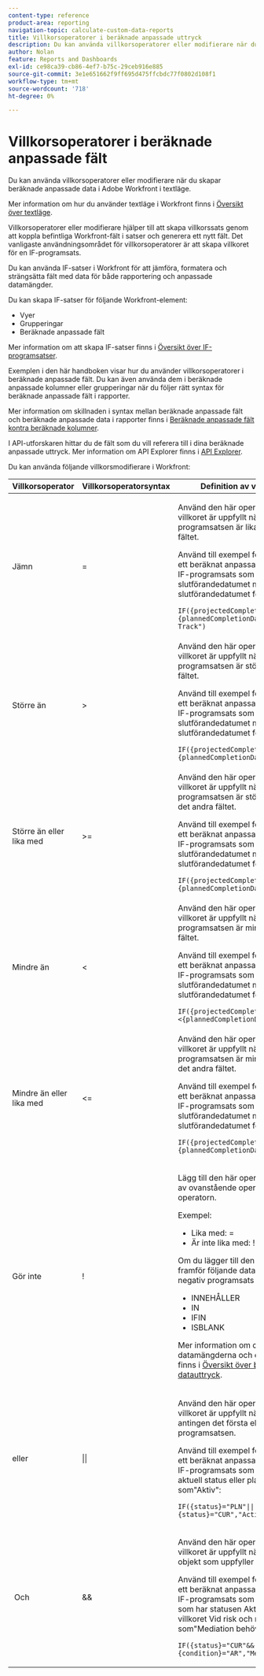 ```yaml
---
content-type: reference
product-area: reporting
navigation-topic: calculate-custom-data-reports
title: Villkorsoperatorer i beräknade anpassade uttryck
description: Du kan använda villkorsoperatorer eller modifierare när du skapar beräknade anpassade data i Adobe Workfront i textläge.
author: Nolan
feature: Reports and Dashboards
exl-id: ce98ca39-cb86-4ef7-b75c-29ceb916e885
source-git-commit: 3e1e651662f9ff695d475ffcbdc77f0802d108f1
workflow-type: tm+mt
source-wordcount: '718'
ht-degree: 0%

---
```


# Villkorsoperatorer i beräknade anpassade fält

Du kan använda villkorsoperatorer eller modifierare när du skapar beräknade anpassade data i Adobe Workfront i textläge.

Mer information om hur du använder textläge i Workfront finns i [Översikt över textläge](../../../reports-and-dashboards/reports/text-mode/understand-text-mode.md).

Villkorsoperatorer eller modifierare hjälper till att skapa villkorssats genom att koppla befintliga Workfront-fält i satser och generera ett nytt fält. Det vanligaste användningsområdet för villkorsoperatorer är att skapa villkoret för en IF-programsats.

Du kan använda IF-satser i Workfront för att jämföra, formatera och strängsätta fält med data för både rapportering och anpassade datamängder.

Du kan skapa IF-satser för följande Workfront-element:

* Vyer
* Grupperingar
* Beräknade anpassade fält

Mer information om att skapa IF-satser finns i [Översikt över IF-programsatser](../../../reports-and-dashboards/reports/calc-cstm-data-reports/if-statements-overview.md).

Exemplen i den här handboken visar hur du använder villkorsoperatorer i beräknade anpassade fält. Du kan även använda dem i beräknade anpassade kolumner eller grupperingar när du följer rätt syntax för beräknade anpassade fält i rapporter.

Mer information om skillnaden i syntax mellan beräknade anpassade fält och beräknade anpassade data i rapporter finns i [Beräknade anpassade fält kontra beräknade kolumner](../../../reports-and-dashboards/reports/calc-cstm-data-reports/calculated-custom-fields-calculated-columns.md).

I API-utforskaren hittar du de fält som du vill referera till i dina beräknade anpassade uttryck. Mer information om API Explorer finns i [API Explorer](../../../wf-api/general/api-explorer.md).

Du kan använda följande villkorsmodifierare i Workfront:

<table style="table-layout:auto"> 
 <col> 
 <col> 
 <col> 
 <thead> 
  <tr> 
   <th>Villkorsoperator</th> 
   <th>Villkorsoperatorsyntax</th> 
   <th>Definition av villkorsoperator</th> 
  </tr> 
 </thead> 
 <tbody> 
  <tr> 
   <td>Jämn</td> 
   <td>= </td> 
   <td> <p>Använd den här operatorn för att ange att villkoret är uppfyllt när det första fältet i programsatsen är lika med det andra fältet.</p> <p>Använd till exempel följande programsats i ett beräknat anpassat fält för att skapa en IF-programsats som jämför det planerade slutförandedatumet med det planerade slutförandedatumet för en uppgift: </p><p><code>IF({projectedCompletionDate}={plannedCompletionDate},"On Track","Off Track")</code></p> </td> 
  </tr> 
  <tr> 
   <td>Större än </td> 
   <td>&gt; </td> 
   <td>Använd den här operatorn för att ange att villkoret är uppfyllt när det första fältet i programsatsen är större än det andra fältet. <p>Använd till exempel följande programsats i ett beräknat anpassat fält för att skapa en IF-programsats som jämför det planerade slutförandedatumet med det planerade slutförandedatumet för en uppgift: </p><p><code>IF({projectedCompletionDate}&gt;{plannedCompletionDate},"Late","")</code></p></td> 
  </tr> 
  <tr> 
   <td>Större än eller lika med </td> 
   <td>&gt;= </td> 
   <td>Använd den här operatorn för att ange att villkoret är uppfyllt när det första fältet i programsatsen är större än eller lika med det andra fältet. <p>Använd till exempel följande programsats i ett beräknat anpassat fält för att skapa en IF-programsats som jämför det planerade slutförandedatumet med det planerade slutförandedatumet för en uppgift: </p><p><code>IF({projectedCompletionDate}&gt;={plannedCompletionDate},"Late","Early")</code></p></td> 
  </tr> 
  <tr> 
   <td>Mindre än </td> 
   <td>&lt; </td> 
   <td>Använd den här operatorn för att ange att villkoret är uppfyllt när det första fältet i programsatsen är mindre än det andra fältet. <p>Använd till exempel följande programsats i ett beräknat anpassat fält för att skapa en IF-programsats som jämför det planerade slutförandedatumet med det planerade slutförandedatumet för en uppgift: </p><p><code>IF({projectedCompletionDate}&lt;{plannedCompletionDate},"Early","")</code></p></td> 
  </tr> 
  <tr> 
   <td>Mindre än eller lika med </td> 
   <td>&lt;= </td> 
   <td>Använd den här operatorn för att ange att villkoret är uppfyllt när det första fältet i programsatsen är mindre än eller lika med det andra fältet. <p>Använd till exempel följande programsats i ett beräknat anpassat fält för att skapa en IF-programsats som jämför det planerade slutförandedatumet med det planerade slutförandedatumet för en uppgift: </p><p><code>IF({projectedCompletionDate}&lt;={plannedCompletionDate},"Early","Late")</code></p></td> 
  </tr> 
  <tr> 
   <td>Gör inte </td> 
   <td>! </td> 
   <td> <p>Lägg till den här operatorn framför någon av ovanstående operatorer för att negera operatorn. </p> <p>Exempel: </p> 
    <ul> 
     <li>Lika med: = </li> 
     <li>Är inte lika med: != </li> 
    </ul> <p>Om du lägger till den här operatorn framför följande datauttryck läggs en negativ programsats till i uttryck: </p> 
    <ul> 
     <li>INNEHÅLLER </li> 
     <li>IN </li> 
     <li>IFIN </li> 
     <li>ISBLANK </li> 
    </ul> <p>Mer information om de här datamängderna och en fullständig lista finns i <a href="../../../reports-and-dashboards/reports/calc-cstm-data-reports/calculated-data-expressions.md" class="MCXref xref">Översikt över beräknade datauttryck</a>. </p> </td> 
  </tr> 
  <tr> 
   <td>eller </td> 
   <td>|| </td> 
   <td> <p>Använd den här operatorn för att ange att villkoret är uppfyllt när uttrycket hittar antingen det första eller det andra värdet i programsatsen. </p> <p>Använd till exempel följande programsats i ett beräknat anpassat fält för att skapa en IF-programsats som markerar projekt i aktuell status eller planeringsstatus som"Aktiv": </p><p><code>IF({status}="PLN"||{status}="CUR","Active","Not Active")</code></p> </td> 
  </tr> 
  <tr> 
   <td> Och </td> 
   <td>&amp;&amp; </td> 
   <td> <p>Använd den här operatorn för att ange att villkoret är uppfyllt när uttrycket hittar ett objekt som uppfyller två villkor samtidigt. </p> <p>Använd till exempel följande programsats i ett beräknat anpassat fält för att skapa en IF-programsats som söker efter projekt som har statusen Aktuell och som har villkoret Vid risk och markerar dem som"Mediation behövs". </p><p><code>IF({status}="CUR"&&{condition}="AR","Mediation Needed","")</code></p> </td> 
  </tr> 
 </tbody> 
</table>
